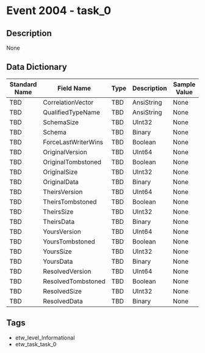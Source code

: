 # Event 2004 - task_0

## Description
None

## Data Dictionary
|Standard Name|Field Name|Type|Description|Sample Value|
|---|---|---|---|---|
|TBD|CorrelationVector|TBD|AnsiString|None|None|
|TBD|QualifiedTypeName|TBD|AnsiString|None|None|
|TBD|SchemaSize|TBD|UInt32|None|None|
|TBD|Schema|TBD|Binary|None|None|
|TBD|ForceLastWriterWins|TBD|Boolean|None|None|
|TBD|OriginalVersion|TBD|UInt64|None|None|
|TBD|OriginalTombstoned|TBD|Boolean|None|None|
|TBD|OriginalSize|TBD|UInt32|None|None|
|TBD|OriginalData|TBD|Binary|None|None|
|TBD|TheirsVersion|TBD|UInt64|None|None|
|TBD|TheirsTombstoned|TBD|Boolean|None|None|
|TBD|TheirsSize|TBD|UInt32|None|None|
|TBD|TheirsData|TBD|Binary|None|None|
|TBD|YoursVersion|TBD|UInt64|None|None|
|TBD|YoursTombstoned|TBD|Boolean|None|None|
|TBD|YoursSize|TBD|UInt32|None|None|
|TBD|YoursData|TBD|Binary|None|None|
|TBD|ResolvedVersion|TBD|UInt64|None|None|
|TBD|ResolvedTombstoned|TBD|Boolean|None|None|
|TBD|ResolvedSize|TBD|UInt32|None|None|
|TBD|ResolvedData|TBD|Binary|None|None|

## Tags
* etw_level_Informational
* etw_task_task_0